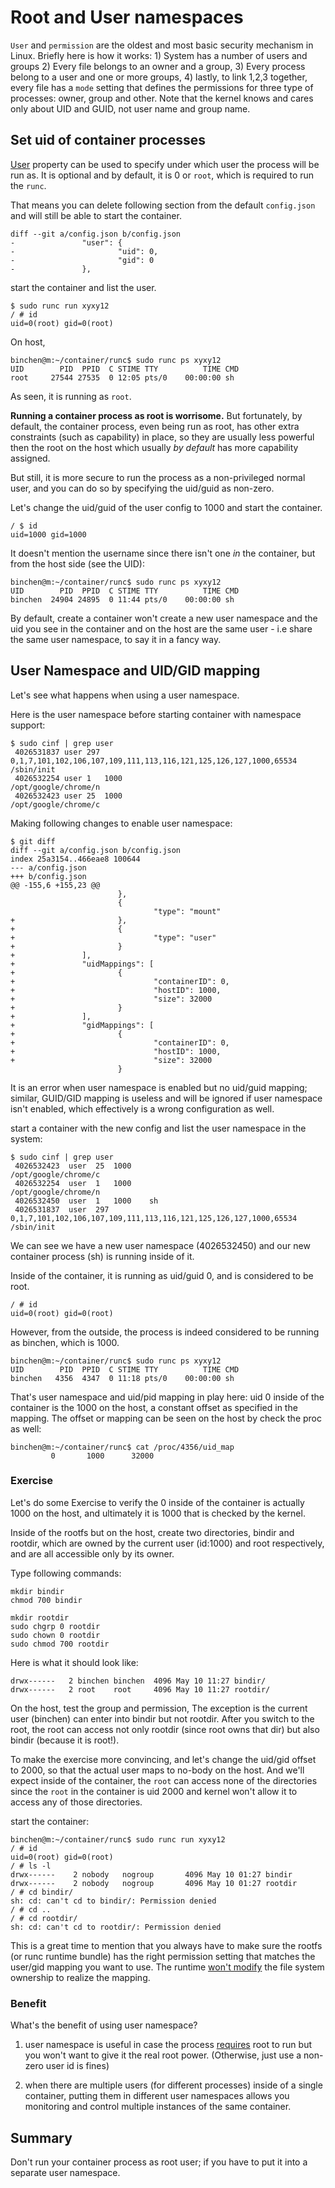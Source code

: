 # Root and User namespaces

`User` and `permission` are the oldest and most basic security mechanism in Linux. Briefly here is how it works: 1) System has a number of users and groups 2) Every file belongs to an owner and a group, 3) Every process belong to a user and one or more groups, 4) lastly, to link 1,2,3 together, every file has a `mode` setting that defines the permissions for three type of processes: owner, group and other.  Note that the kernel knows and cares only about UID and GUID, not user name and group name.

## Set uid of container processes

[User](https://github.com/opencontainers/runtime-spec/blob/master/config.md#user) property can be used to specify under which user the process will be run as. It is optional and by default, it is 0 or `root`, which is required to run the `runc`.

That means you can delete following section from the default `config.json` and will still be able to start the container.

```
diff --git a/config.json b/config.json
-               "user": {
-                       "uid": 0,
-                       "gid": 0
-               },
```

start the container and list the user.

```
$ sudo runc run xyxy12
/ # id
uid=0(root) gid=0(root)
```

On host,

```
binchen@m:~/container/runc$ sudo runc ps xyxy12
UID        PID  PPID  C STIME TTY          TIME CMD
root     27544 27535  0 12:05 pts/0    00:00:00 sh
```

As seen, it is running as `root`.

**Running a container process as root is worrisome.** But fortunately, by default, the container process, even being run as root, has other extra constraints (such as capability) in place, so they are usually less powerful then the root on the host which usually *by default* has more capability assigned.

But still, it is more secure to run the process as a non-privileged normal user, and you can do so by specifying the uid/guid as non-zero.

Let's change the uid/guid of the user config to 1000 and start the container.

```
/ $ id
uid=1000 gid=1000
```

It doesn't mention the username since there isn't one *in* the container, but from the host side (see the UID):

```
binchen@m:~/container/runc$ sudo runc ps xyxy12
UID        PID  PPID  C STIME TTY          TIME CMD
binchen  24904 24895  0 11:44 pts/0    00:00:00 sh
```

By default, create a container won't create a new user namespace and the uid you see in the container and on the host are the same user - i.e share the same user namespace, to say it in a fancy way.

## User Namespace and UID/GID mapping

Let's see what happens when using a user namespace.

Here is the user namespace before starting container with namespace support:

```
$ sudo cinf | grep user
 4026531837 user 297 0,1,7,101,102,106,107,109,111,113,116,121,125,126,127,1000,65534  /sbin/init
 4026532254 user 1   1000                                                              /opt/google/chrome/n
 4026532423 user 25  1000                                                              /opt/google/chrome/c
```

Making following changes to enable user namespace:

```
$ git diff
diff --git a/config.json b/config.json
index 25a3154..466eae8 100644
--- a/config.json
+++ b/config.json
@@ -155,6 +155,23 @@
                        },
                        {
                                "type": "mount"
+                       },
+                       {
+                               "type": "user"
+                       }
+               ],
+               "uidMappings": [
+                       {
+                               "containerID": 0,
+                               "hostID": 1000,
+                               "size": 32000
+                       }
+               ],
+               "gidMappings": [
+                       {
+                               "containerID": 0,
+                               "hostID": 1000,
+                               "size": 32000
                        }
```

It is an error when user namespace is enabled but no uid/guid mapping; similar, GUID/GID mapping is useless and will be ignored if user namespace isn't enabled, which effectively is a wrong configuration as well.

start a container with the new config and list the user namespace in the system:

```
$ sudo cinf | grep user
 4026532423  user  25  1000                                                              /opt/google/chrome/c
 4026532254  user  1   1000                                                              /opt/google/chrome/n
 4026532450  user  1   1000    sh
 4026531837  user  297 0,1,7,101,102,106,107,109,111,113,116,121,125,126,127,1000,65534  /sbin/init
```

We can see we have a new user namespace (4026532450) and our new container process (sh) is running inside of it.

Inside of the container, it is running as uid/guid 0, and is considered to be root.

```
/ # id
uid=0(root) gid=0(root)
```

However, from the outside, the process is indeed considered to be running as binchen, which is 1000.

```
binchen@m:~/container/runc$ sudo runc ps xyxy12
UID        PID  PPID  C STIME TTY          TIME CMD
binchen   4356  4347  0 11:18 pts/0    00:00:00 sh
```

That's user namespace and uid/pid mapping in play here: uid 0 inside of the container is the 1000 on the host, a constant offset as specified in the mapping. The offset or mapping can be seen on the host by check the proc as well:

```
binchen@m:~/container/runc$ cat /proc/4356/uid_map
         0       1000      32000
```

### Exercise

Let's do some Exercise to verify the 0 inside of the container is actually 1000 on the host, and ultimately it is 1000 that is checked by the kernel.

Inside of the rootfs but on the host, create two directories, bindir and rootdir, which are owned by the current user (id:1000) and root respectively, and are all accessible only by its owner.

Type following commands:

```
mkdir bindir
chmod 700 bindir

mkdir rootdir
sudo chgrp 0 rootdir
sudo chown 0 rootdir
sudo chmod 700 rootdir
```

Here is what it should look like:

```
drwx------   2 binchen binchen  4096 May 10 11:27 bindir/
drwx------   2 root    root     4096 May 10 11:27 rootdir/
```

On the host, test the group and permission, The exception is the current user (binchen) can enter into bindir but not rootdir. After you switch to the root, the root can access not only rootdir (since root owns that dir) but also bindir (because it is root!).

To make the exercise more convincing, and let's change the uid/gid offset to 2000, so that the actual user maps to no-body on the host. And we'll expect inside of the container, the `root` can access none of the directories since the `root` in the container is uid 2000 and kernel won't allow it to access any of those directories.

start the container:

```
binchen@m:~/container/runc$ sudo runc run xyxy12
/ # id
uid=0(root) gid=0(root)
/ # ls -l
drwx------    2 nobody   nogroup       4096 May 10 01:27 bindir
drwx------    2 nobody   nogroup       4096 May 10 01:27 rootdir
/ # cd bindir/
sh: cd: can't cd to bindir/: Permission denied
/ # cd ..
/ # cd rootdir/
sh: cd: can't cd to rootdir/: Permission denied
```

This is a great time to mention that you always have to make sure the rootfs (or runc runtime bundle) has the right permission setting that matches the user/gid mapping you want to use. The runtime [won't modify](https://github.com/opencontainers/runtime-spec/blob/master/config-linux.md#user-namespace-mapping) the file system ownership to realize the mapping.

### Benefit

What's the benefit of using user namespace?

1. user namespace is useful in case the process [requires](https://opensource.com/article/18/3/just-say-no-root-containers) root to run but you won't want to give it the real root power. (Otherwise, just use a non-zero user id is fines)

2. when there are multiple users (for different processes) inside of a single container, putting them in different user namespaces allows you monitoring and control multiple instances of the same container.

## Summary

Don't run your container process as root user; if you have to put it into a separate user namespace.

